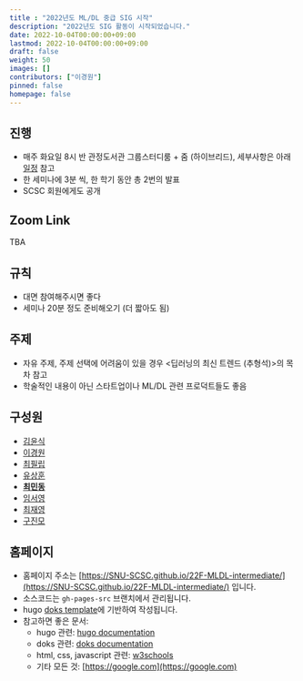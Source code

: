 ```yaml
---
title : "2022년도 ML/DL 중급 SIG 시작"
description: "2022년도 SIG 활동이 시작되었습니다."
date: 2022-10-04T00:00:00+09:00
lastmod: 2022-10-04T00:00:00+09:00
draft: false
weight: 50
images: []
contributors: ["이경원"]
pinned: false
homepage: false
---
```


## 진행

- 매주 화요일 8시 반 관정도서관 그룹스터디룸 + 줌 (하이브리드), 세부사항은 아래 [일정](#일정) 참고
- 한 세미나에 3분 씩, 한 학기 동안 총 2번의 발표
- SCSC 회원에게도 공개

## Zoom Link

TBA

## 규칙

- 대면 참여해주시면 좋다
- 세미나 20분 정도 준비해오기 (더 짧아도 됨)

## 주제

- 자유 주제, 주제 선택에 어려움이 있을 경우 <딥러닝의 최신 트렌드 (추형석)>의 목차 참고
- 학술적인 내용이 아닌 스타트업이나 ML/DL 관련 프로덕트들도 좋음

## 구성원

- [김윤식](https://github.com/yoonshik1205)
- [이경원](https://github.com/kw-lee)
- [최필립](https://github.com/pswcsj)
- [유상훈](https://github.com/sanghoonnam)
- [**최민동**](https://github.com/orange-fritters)
- [임서영](https://github.com/xxbelight)
- [최재영](https://github.com/Jaeyoung-Choi)
- [구진모](https://github.com/linear0127)

## 홈페이지

- 홈페이지 주소는 [https://SNU-SCSC.github.io/22F-MLDL-intermediate/](https://SNU-SCSC.github.io/22F-MLDL-intermediate/) 입니다.
- 소스코드는 `gh-pages-src` 브랜치에서 관리됩니다.
- hugo [doks template](https://github.com/h-enk/doks)에 기반하여 작성됩니다.
- 참고하면 좋은 문서:
  - hugo 관련: [hugo documentation](https://gohugo.io/documentation/)
  - doks 관련: [doks documentation](https://getdoks.org)
  - html, css, javascript 관련: [w3schools](https://www.w3schools.com)
  - 기타 모든 것: [https://google.com](https://google.com)
